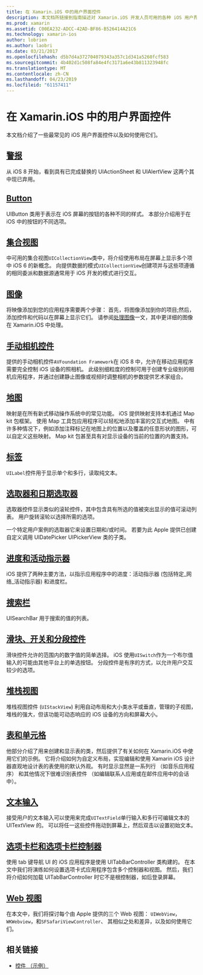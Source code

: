 ```yaml
---
title: 在 Xamarin.iOS 中的用户界面控件
description: 本文档所链接到指南描述对 Xamarin.iOS 开发人员可用的各种 iOS 用户界面控件。 链接的内容介绍警报、 按钮、 集合视图、 图像、 手动相机控件、 映射、 标签、 选取器、 日期选取器和的详细信息。
ms.prod: xamarin
ms.assetid: C00EA232-ADCC-42AD-BF86-B526414A21C6
ms.technology: xamarin-ios
author: lobrien
ms.author: laobri
ms.date: 03/21/2017
ms.openlocfilehash: d5b7d4a372704079343a357c1d341a5260fcf583
ms.sourcegitcommit: 4b402d1c508fa84e4fc3171a6e43b811323948fc
ms.translationtype: MT
ms.contentlocale: zh-CN
ms.lasthandoff: 04/23/2019
ms.locfileid: "61157411"
---
```

# <a name="user-interface-controls-in-xamarinios"></a>在 Xamarin.iOS 中的用户界面控件

本文档介绍了一些最常见的 iOS 用户界面控件以及如何使用它们。

## <a name="alertsalertsmd"></a>[警报](alerts.md)

从 iOS 8 开始，看到具有已完成替换的 UIActionSheet 和 UIAlertView 这两个其中现已弃用。

## <a name="buttonsbuttonsmd"></a>[Button](buttons.md)

UIButton 类用于表示在 iOS 屏幕的按钮的各种不同的样式。 本部分介绍用于在 iOS 中的按钮的不同选项。

## <a name="collection-viewsuicollectionviewmd"></a>[集合视图](uicollectionview.md)

中可用的集合视图`UICollectionView`类中，将介绍使用布局在屏幕上显示多个项中 iOS 6 的新概念。 向提供数据的模式`UICollectionView`创建项并与这些项遵循的相同委派和数据源通常用于 iOS 开发的模式进行交互。

## <a name="imagesimagemd"></a>[图像](image.md)

将映像添加到您的应用程序需要两个步骤： 首先，将图像添加到你的项目;然后，添加控件和代码以在屏幕上显示它们。 请参阅[处理图像](~/ios/app-fundamentals/images-icons/index.md)一文，其中更详细的图像在 Xamarin.iOS 中处理。

## <a name="manual-camera-controlsintro-to-manual-camera-controlsmd"></a>[手动相机控件](intro-to-manual-camera-controls.md)

提供的手动相机控件`AVFoundation Framework`在 iOS 8 中，允许在移动应用程序需要完全控制 iOS 设备的照相机。 此级别细粒度的控制可用于创建专业级别的相机应用程序，并通过创建静止图像或视频时调整相机的参数提供艺术家组合。

## <a name="mapsios-mapsindexmd"></a>[地图](ios-maps/index.md)

映射是在所有新式移动操作系统中的常见功能。 iOS 提供映射支持本机通过 Map kit 包框架。 使用 Map 工具包应用程序可以轻松地添加丰富的交互式地图。 中有许多种情况下，例如添加注释标记在地图上的位置以及覆盖的任意形状的图形，可以自定义这些映射。 Map kit 包甚至具有对显示设备的当前的位置的内置支持。

## <a name="labelslabelsmd"></a>[标签](labels.md)

`UILabel`控件用于显示单个和多行，读取纯文本。

## <a name="pickers-and-date-pickerspickermd"></a>[选取器和日期选取器](picker.md)

选取器控件显示类似的滚轮控件，其中包含具有所选的值被突出显示的值可滚动列表。 用户旋转滚轮以选择所需的选项。

一个特定用户案例的选取器它来设置日期和/或时间。 若要为此 Apple 提供已创建自定义调用 UIDatePicker UIPickerView 类的子类。

## <a name="progress-and-activity-indicatorsprogress-activity-indicatormd"></a>[进度和活动指示器](progress-activity-indicator.md)

iOS 提供了两种主要方法，以指示应用程序中的进度：活动指示器 (包括特定_网络_活动指示器) 和进度栏。

## <a name="search-barssearchbarmd"></a>[搜索栏](searchbar.md)

UISearchBar 用于搜索的值的列表。 

## <a name="sliders-switches-and-segmented-controlsslider-switch-segmented-controlsmd"></a>[滑块、开关和分段控件](slider-switch-segmented-controls.md)

滑块控件允许的范围内的数字值的简单选择。 iOS 使用`UISwitch`作为一个布尔值输入的可能由其他平台上的单选按钮。 分段控件是有序的方式，以允许用户交互较少的选项。

## <a name="stack-viewuistackviewmd"></a>[堆栈视图](uistackview.md)

堆栈视图控件 (`UIStackView`) 利用自动布局和大小类水平或垂直，管理的子视图，堆栈的强大，但该功能可动态响应的 iOS 设备的方向和屏幕大小。

## <a name="tables-and-cellstablesindexmd"></a>[表和单元格](tables/index.md)

他部分介绍了用来创建和显示表的类，然后提供了有关如何在 Xamarin.iOS 中使用它们的示例。 它将介绍如何为自定义布局，实现编辑和使用 Xamarin iOS 设计器直观地设计表的表使用的默认外观。 有时显示显然是一系列行 （如音乐应用程序） 和其他情况下很难识别表控件 （如编辑联系人应用或在邮件应用中的会话中）。

## <a name="text-inputtext-inputmd"></a>[文本输入](text-input.md)

接受用户的文本输入可以使用来完成`UITextField`单行输入和多行可编辑文本的 UITextView 的。 可以将任一这些控件拖动到屏幕上，然后双击以设置初始文本。

## <a name="tab-bars-and-tab-bar-controllerscreating-tabbed-applicationsmd"></a>[选项卡栏和选项卡栏控制器](creating-tabbed-applications.md)

使用 tab 键导航 UI 的 iOS 应用程序是使用 UITabBarController 类构建的。 在本文中我们将演练如何设置选项卡式应用程序包含多个控制器和视图。 然后，我们将介绍如何加载 UITabBarController 时它不是根控制器，如后登录屏幕。

## <a name="web-viewsuiwebviewmd"></a>[Web 视图](uiwebview.md)

在本文中，我们将探讨每个由 Apple 提供的三个 Web 视图： `UIWebView`， `WKWebview`，和`SFSafariViewController`、 其相似之处和差异，以及如何使用它们。

## <a name="related-links"></a>相关链接

- [控件 （示例）](https://developer.xamarin.com/samples/Controls/)
